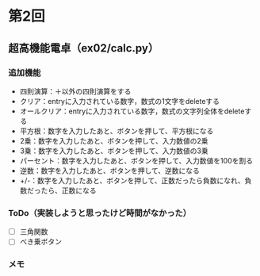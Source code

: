 # 第2回
## 超高機能電卓（ex02/calc.py）
### 追加機能
- 四則演算：＋以外の四則演算をする
- クリア：entryに入力されている数字，数式の1文字をdeleteする
- オールクリア：entryに入力されている数字，数式の文字列全体をdeleteする
- 平方根：数字を入力したあと、ボタンを押して、平方根になる
- 2乗：数字を入力したあと、ボタンを押して、入力数値の2乗
- 3乗：数字を入力したあと、ボタンを押して、入力数値の3乗
- パーセント：数字を入力したあと、ボタンを押して、入力数値を100を割る
- 逆数：数字を入力したあと、ボタンを押して、逆数になる
- +/-：数字を入力したあと、ボタンを押して、正数だったら負数になれ、負数だったら、正数になる
### ToDo（実装しようと思ったけど時間がなかった）
- [ ] 三角関数
- [ ] べき乗ボタン
### メモ
